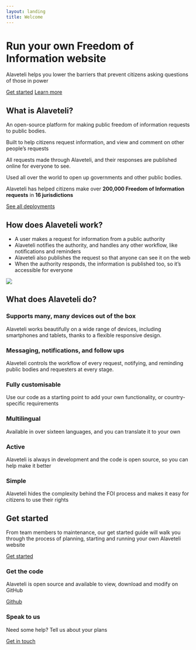 ```yaml
---
layout: landing
title: Welcome
---
```

<div class="hero">
  <div class="container">
    <h1><span>Run your own</span> Freedom of Information website</h1>
    <p>Alaveteli helps you lower the barriers that prevent citizens asking questions of those in power</p>
    <p class="action-buttons"><a href="{{ site.baseurl }}docs/getting_started/" class="button">Get started</a> <a href="{{ site.baseurl }}docs/" class="button">Learn more</a></p>
  </div>
</div>

<div class="what-is-alaveteli">
    <div class="container">
        <h2>What is Alaveteli?</h2>
        <div class="grid-row what-is-alaveteli__items-grid">
            <div class="what-is-alaveteli__grid-unit">
                <div class="what-is-alaveteli__item what-is-alaveteli__item--foi">
                    <p>An open-source platform for making public freedom of information requests to public bodies.</p>
                </div>
            </div><!--
            --><div class="what-is-alaveteli__grid-unit">
                <div class="what-is-alaveteli__item what-is-alaveteli__item--help">
                    <p>Built to help citizens request information, and view and comment on other people’s requests</p>
                </div>
            </div><!--
            --><div class="what-is-alaveteli__grid-unit">
                <div class="what-is-alaveteli__item what-is-alaveteli__item--published">
                    <p>All requests made through Alaveteli, and their responses are published online for everyone to see.</p>
                </div>
            </div><!--
            --><div class="what-is-alaveteli__grid-unit">
                <div class="what-is-alaveteli__item what-is-alaveteli__item--open">
                    <p>Used all over the world to open up governments and other public bodies. </p>
                </div>
            </div>
        </div>
        <div class="what-is-alaveteli__international-reach-position">
            <div class="what-is-alaveteli__international-reach">
                <p class="message">Alaveteli has helped citizens make over <strong>200,000 Freedom of Information requests</strong> in <strong>16 jurisdictions</strong></p>
                <p><a href="{{ site.baseurl }}deployments/">See all deployments</a></p>
            </div>
        </div>
    </div>
</div>
<div class="how-does-it-work">
    <div class="container">
        <div class="how-does-it-work__content">
                <h2>How does Alaveteli work?</h2>
                <ul>
                    <li>A user makes a request for information from a public authority</li>
                    <li>Alaveteli notifies the authority, and handles any other workflow, like notifications and reminders</li>
                    <li>Alaveteli also publishes the request so that anyone can see it on the web</li>
                    <li>When the authority responds, the information is published too, so it’s accessible for everyone
</li>
                </ul>
        </div>
        <div class="how-does-it-work__screenshot-position">
            <img src="{{ site.baseurl }}assets/img/alaveteli-demo.svg" class="alaveteli-demo-screenshot"/>
        </div>
    </div>
</div>
<div class="features">
    <div class="container">
        <h2>What does Alaveteli do?</h2>
        <div class="grid-row">
            <div class="features__grid-unit features__grid-unit--wide">
                <div class="features__item features__item--primary features__item--devices">
                    <h3>Supports many, many devices out of the box</h3>
                    <p>Alaveteli works beautifully on a wide range of devices, including smartphones and tablets, thanks to a flexible responsive design.</p>
                </div>
            </div><!--
            --><div class="features__grid-unit features__grid-unit--wide">
                <div class="features__item features__item--primary features__item--messaging">
                    <h3>Messaging, notifications, and follow ups</h3>
                    <p>Alaveteli controls the workflow of every request, notifying, and reminding  public bodies and requesters at every stage.</p>
                </div>
            </div>
        </div>
        <div class="grid-row">
            <div class="features__grid-unit">
                <div class="features__item">
                    <h3>Fully customisable</h3>
                    <p>Use our code as a starting point to add your own functionality, or country-specific requirements</p>
                </div>
            </div><!--
            --><div class="features__grid-unit">
                <div class="features__item">
                    <h3>Multilingual</h3>
                    <p>Available in over sixteen languages, and you can translate it to your own</p>
                </div>
            </div><!--
            --><div class="features__grid-unit">
                <div class="features__item">
                    <h3>Active</h3>
                    <p>Alaveteli is always in development and the code is open source, so you can help make it better</p>
                </div>
            </div><!--
            --><div class="features__grid-unit">
                <div class="features__item">
                    <h3>Simple</h3>
                    <p>Alaveteli hides the complexity behind the FOI process and makes it easy for citizens to use their rights</p>
                </div>
            </div>
        </div>
    </div>
</div>

<div class="get-started">
  <div class="container">
    <h2>Get started</h2>
    <div class="get-started__grid-unit get-started__grid-unit--wide">
        <div class="get-started__item get-started__item--primary">
            <p>From team members to maintenance, our get started guide will walk you through the process of planning, starting and running your own Alaveteli website</p>
            <p><a href="{{ site.baseurl }}docs/getting_started/" class="button">Get started</a></p>
        </div>
    </div><!--
    --><div class="get-started__grid-unit">
        <div class="get-started__item get-started__item">
            <h3>Get the code</h3>
            <p>Alaveteli is open source and available to view, download and modify on GitHub</p>
            <p><a href="https://github.com/mysociety/alaveteli/" class="button">Github</a></p>
        </div>
    </div><!--
    --><div class="get-started__grid-unit">
        <div class="get-started__item get-started__item">
            <h3>Speak to us</h3>
            <p>Need some help? Tell us about your plans</p>
            <p class="push-top"><a href="{{ site.baseurl }}community" class="button">Get in touch</a></p>
        </div>
    </div>
  </div>
</div>
